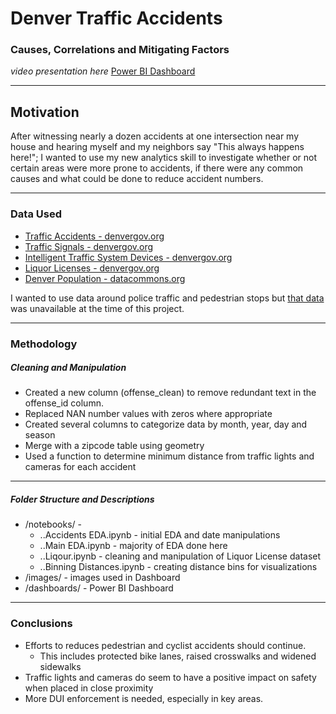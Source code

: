 # Denver Traffic Accidents
### Causes, Correlations and Mitigating Factors
*video presentation here*
[Power BI Dashboard](https://app.powerbi.com/view?r=eyJrIjoiZDFmOTQwZjctMTUyYS00YjNlLWE3ZmEtYWYwMzZmMTNlYzY2IiwidCI6IjEwMWRhNTg3LTE4NDMtNGY1Mi04YjhhLTE3YjA2OWM2NmQzMyIsImMiOjJ9)
___
## Motivation
After witnessing nearly a dozen accidents at one intersection near my house and hearing myself and my neighbors say "This always happens here!"; I wanted to use my new analytics skill to investigate whether or not certain areas were more prone to accidents, if there were any common causes and what could be done to reduce accident numbers.
_____
### Data Used
- [Traffic Accidents - denvergov.org](https://www.denvergov.org/opendata/dataset/city-and-county-of-denver-traffic-accidents)
- [Traffic Signals - denvergov.org](https://www.denvergov.org/opendata/dataset/city-and-county-of-denver-traffic-signals)
- [Intelligent Traffic System Devices - denvergov.org](https://www.denvergov.org/opendata/dataset/city-and-county-of-denver-intelligent-traffic-system-devices)
- [Liquor Licenses - denvergov.org](https://www.denvergov.org/opendata/dataset/city-and-county-of-denver-liquor-licenses)
- [Denver Population - datacommons.org](https://datacommons.org/place/geoId/08031?category=Demographics#Population)

I wanted to use data around police traffic and pedestrian stops but [that data](https://www.denvergov.org/opendata/dataset/city-and-county-of-denver-intelligent-traffic-system-devices) was unavailable at the time of this project.
______
### Methodology
##### Cleaning and Manipulation
- Created a new column (offense_clean) to remove redundant text in the offense_id column.
- Replaced NAN number values with zeros where appropriate
- Created several columns to categorize data by month, year, day and season
- Merge with a zipcode table using geometry
- Used a function to determine minimum distance from traffic lights and cameras for each accident
___
##### Folder Structure and Descriptions

- /notebooks/ - 
    - ..Accidents EDA.ipynb - initial EDA and date manipulations
    - ..Main EDA.ipynb - majority of EDA done here
    - ..Liqour.ipynb - cleaning and manipulation of Liquor License dataset
    - ..Binning Distances.ipynb - creating distance bins for visualizations
- /images/ - images used in Dashboard
- /dashboards/ - Power BI Dashboard
____
### Conclusions
- Efforts to reduces pedestrian and cyclist accidents should continue.
    - This includes protected bike lanes, raised crosswalks and widened sidewalks
- Traffic lights and cameras do seem to have a positive impact on safety when placed in close proximity
- More DUI enforcement is needed, especially in key areas. 

